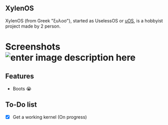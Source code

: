 ## XylenOS
XylenOS (from Greek "ξυλοσ"), started as UselessOS or [uOS](https://github.com/VeryEpicKebap/uos), is a hobbyist project made by 2 person.

# Screenshots ![enter image description here](https://media.discordapp.net/attachments/1371783823297089537/1373671979613159556/Screenshot_2025-05-18-17-41-43-126_com.limbo.emu.main-edit.jpg?ex=682b4339&is=6829f1b9&hm=29e208c55239a8dc20390ae13d8b15f18dd32068185760649bc1bfcd6c3e4788&=&format=webp&width=803&height=699)


## Features

 - Boots :sob:

## To-Do list

 - [x] Get a working kernel (On progress)
 

